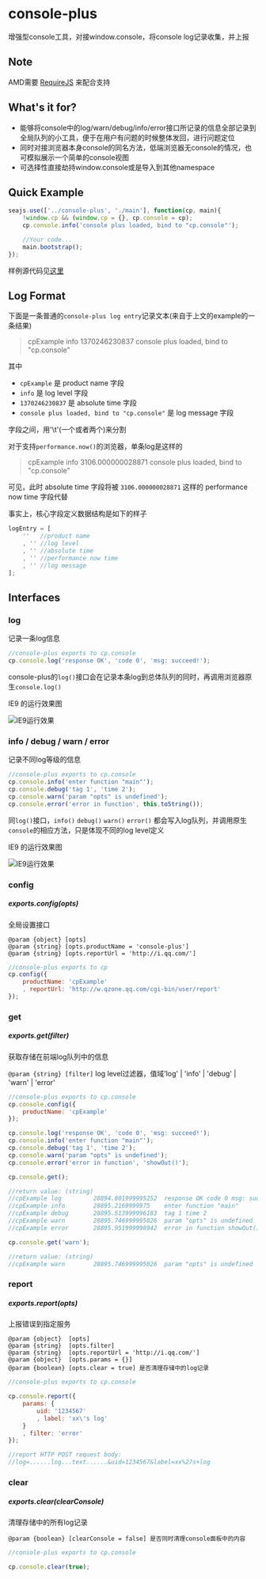 console-plus
============
增强型console工具，对接window.console，将console log记录收集，并上报

Note
----
AMD需要 [RequireJS](https://github.com/jrburke/requirejs) 来配合支持

What's it for?
--------------
* 能够将console中的log/warn/debug/info/error接口所记录的信息全部记录到全局队列的小工具，便于在用户有问题的时候整体发回，进行问题定位
* 同时对接浏览器本身console的同名方法，低端浏览器无console的情况，也可模拟展示一个简单的console视图
* 可选择性直接劫持window.console或是导入到其他namespace

Quick Example
-------------
```javascript
seajs.use(['../console-plus', './main'], function(cp, main){
	!window.cp && (window.cp = {}, cp.console = cp);
	cp.console.info('console plus loaded, bind to "cp.console"');

	//Your code...
	main.bootstrap();
});
```
样例源代码见[这里](https://github.com/shawxu/console-plus/tree/master/example)


Log Format
----------
下面是一条普通的`console-plus log entry`记录文本(来自于上文的example的一条结果)
> cpExample	info	1370246230837		console plus loaded, bind to "cp.console"

其中
* `cpExample` 是 product name 字段
* `info` 是 log level 字段
* `1370246230837` 是 absolute time 字段
* `console plus loaded, bind to "cp.console"` 是 log message 字段

字段之间，用'\t'(一个或者两个)来分割

对于支持`performance.now()`的浏览器，单条log是这样的
> cpExample	info		3106.000000028871	console plus loaded, bind to "cp.console"

可见，此时 absolute time 字段将被 `3106.000000028871` 这样的 performance now time 字段代替

事实上，核心字段定义数据结构是如下的样子
```javascript
logEntry = [
	''   //product name
	, '' //log level
	, '' //absolute time
	, '' //performance now time
	, '' //log message
];
```

Interfaces
----------

### log ###

记录一条log信息

```javascript
//console-plus exports to cp.console
cp.console.log('response OK', 'code 0', 'msg: succeed!');
```
console-plus的`log()`接口会在记录本条log到总体队列的同时，再调用浏览器原生`console.log()`

IE9 的运行效果图

![IE9运行效果](https://s3.amazonaws.com/shawxu.net/outlink/img/cp1.png)



### info / debug / warn / error ###

记录不同log等级的信息

```javascript
//console-plus exports to cp.console
cp.console.info('enter function "main"');
cp.console.debug('tag 1', 'time 2');
cp.console.warn('param "opts" is undefined');
cp.console.error('error in function', this.toString());
```
同`log()`接口，`info()` `debug()` `warn()` `error()` 都会写入log队列，并调用原生`console`的相应方法，只是体现不同的log level定义

IE9 的运行效果图

![IE9运行效果](https://s3.amazonaws.com/shawxu.net/outlink/img/cp2.png)



### config ###

##### exports.config(opts) #####

全局设置接口

`@param {object} [opts]`<br />
`@param {string} [opts.productName = 'console-plus']`<br />
`@param {string} [opts.reportUrl = 'http://i.qq.com/']`

```javascript
//console-plus exports to cp
cp.config({
	productName: 'cpExample'
	, reportUrl: 'http://w.qzone.qq.com/cgi-bin/user/report'
});
```


### get ###

##### exports.get(filter) #####

获取存储在前端log队列中的信息

`@param {string} [filter]`  log level过滤器，值域'log' | 'info' | 'debug' | 'warn' | 'error'

```javascript
//console-plus exports to cp.console
cp.console.config({
	productName: 'cpExample'	
});

cp.console.log('response OK', 'code 0', 'msg: succeed!');
cp.console.info('enter function "main"');
cp.console.debug('tag 1', 'time 2');
cp.console.warn('param "opts" is undefined');
cp.console.error('error in function', 'showOut()');

cp.console.get();

//return value: (string)
//cpExample	log			28894.801999995252	response OK code 0 msg: succeed!
//cpExample	info		28895.2169999975	enter function "main"
//cpExample	debug		28895.513999996183	tag 1 time 2
//cpExample	warn		28895.746999995026	param "opts" is undefined
//cpExample	error		28895.951999998942	error in function showOut()

cp.console.get('warn');

//return value: (string)
//cpExample	warn		28895.746999995026	param "opts" is undefined

```



### report ###

##### exports.report(opts) #####

上报错误到指定服务

`@param {object}  [opts]`<br />
`@param {string}  [opts.filter]`<br />
`@param {string}  [opts.reportUrl = 'http://i.qq.com/']`<br />
`@param {object}  [opts.params = {}]`<br />
`@param {boolean} [opts.clear = true] 是否清理存储中的log记录`


```javascript
//console-plus exports to cp.console

cp.console.report({
	params: {
		uid: '1234567'
		, label: 'xx\'s log'
	}
	, filter: 'error' 
});

//report HTTP POST request body:
//log=......log...text......&uid=1234567&label=xx%27s+log
```




### clear ###

##### exports.clear(clearConsole) #####

清理存储中的所有log记录

`@param {boolean} [clearConsole = false] 是否同时清理console面板中的内容`


```javascript
//console-plus exports to cp.console

cp.console.clear(true);

```


